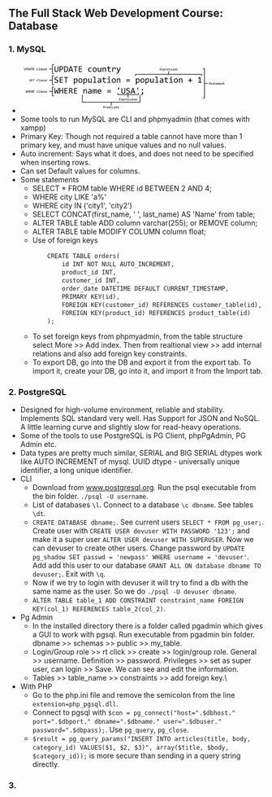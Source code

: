 ## The Full Stack Web Development Course: Database

### 1. MySQL
- ![SQL parts](images/sql.png)
- Some tools to run MySQL are CLI and phpmyadmin (that comes with xampp)
- Primary Key: Though not required a table cannot have more than 1 primary key, and must have unique values and no null values.
- Auto increment: Says what it does, and does not need to be specified when inserting rows.
- Can set Default values for columns.
- Some statements
    - SELECT * FROM table WHERE id BETWEEN 2 AND 4;
    - WHERE city LIKE 'a%'
    - WHERE city IN ('city1', 'city2')
    - SELECT CONCAT(first_name, ' ', last_name) AS 'Name' from table;
    - ALTER TABLE table ADD column varchar(255); or REMOVE column;
    - ALTER TABLE table MODIFY COLUMN column float;
    - Use of foreign keys
        ```
            CREATE TABLE orders(
                id INT NOT NULL AUTO_INCREMENT,
                product_id INT, 
                customer_id INT,
                order_date DATETIME DEFAULT CURRENT_TIMESTAMP,
                PRIMARY KEY(id),
                FOREIGN KEY(customer_id) REFERENCES customer_table(id),
                FOREIGN KEY(product_id) REFERENCES product_table(id)
            );
        ```
    - To set foreign keys from phpmyadmin, from the table structure select More >> Add index. Then from realtional view >> add internal relations and also add foreign key constraints.
    - To export DB, go into the DB and export it from the export tab. To import it, create your DB, go into it, and import it from the Import tab.

### 2. PostgreSQL
- Designed for high-volume environment, reliable and stability. Implements SQL standard very well. Has Support for JSON and NoSQL. A little learning curve and slightly slow for read-heavy operations.
- Some of the tools to use PostgreSQL is PG Client, phpPgAdmin, PG Admin etc.
- Data types are pretty much similar, SERIAL and BIG SERIAL dtypes work like AUTO INCREMENT of mysql. UUID dtype - universally unique identifier, a long unique identifier.
- CLI
    - Download from www.postgresql.org. Run the psql executable from the bin folder. `./psql -U username`.
    - List of databases `\l`. Connect to a database `\c dbname`. See tables `\dt`.
    - `CREATE DATABASE dbname;`. See current users `SELECT * FROM pg_user;`. Create user with `CREATE USER devuser WITH PASSWORD '123';` and make it a super user `ALTER USER devuser WITH SUPERUSER`. Now we can devuser to create other users. Change password by `UPDATE pg_shadow SET passwd = 'newpass' WHERE username = 'devuser'`. Add add this user to our database `GRANT ALL ON database dbname TO devuser;`. Exit with `\q`.
    - Now if we try to login with devuser it will try to find a db with the same name as the user. So we do `./psql -U devuser dbname`. 
    - `ALTER TABLE table_1 ADD CONSTRAINT constraint_name FOREIGN KEY(col_1) REFERENCES table_2(col_2)`.
- Pg Admin
    - In the installed directory there is a folder called pgadmin which gives a GUI to work with pgsql. Run executable from pgadmin bin folder. dbname >> schemas >> public >> my_table.
    - Login/Group role >> rt click >> create >> login/group role. General >> username. Definition >> password. Privileges >> set as super user, can login >> Save. We can see and edit the information.
    - Tables >> table_name >> constraints >> add foreign key.\
- With PHP
    - Go to the php.ini file and remove the semicolon from the line `extension=php_pgsql.dll`.
    - Connect to pgsql with `$con = pg_connect("host=".$dbhost." port=".$dbport." dbname=".$dbname." user=".$dbuser." password=".$dbpass);`. Use `pg_query`, `pg_close`.
    -  `$result = pg_query_params("INSERT INTO articles(title, body, category_id) VALUES($1, $2, $3)", array($title, $body, $category_id));` is more secure than sending in a query string directly.

### 3. 